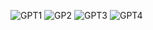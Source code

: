 ![GPT1](https://github.com/onuraltintas2045/PokemonWidget/assets/102854668/95ac64f9-36f4-4c14-953f-cdef02ce357a)
![GP2](https://github.com/onuraltintas2045/PokemonWidget/assets/102854668/58dedbcc-a71d-4e3b-bb8b-6d6e9332bc91)
![GPT3](https://github.com/onuraltintas2045/PokemonWidget/assets/102854668/e0b879c0-d518-46bd-b1f5-5953eb726988)
![GPT4](https://github.com/onuraltintas2045/PokemonWidget/assets/102854668/1aa36fe1-7842-468b-8e24-20123a95ef29)
